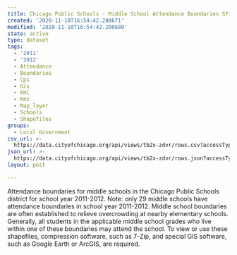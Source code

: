```yaml
---
title: Chicago Public Schools - Middle School Attendance Boundaries SY1112
created: '2020-11-10T16:54:42.200671'
modified: '2020-11-10T16:54:42.200680'
state: active
type: dataset
tags:
  - '2011'
  - '2012'
  - Attendance
  - Boundaries
  - Cps
  - Gis
  - Kml
  - Kmz
  - Map_layer
  - Schools
  - Shapefiles
groups:
  - Local Government
csv_url: >-
  https://data.cityofchicago.org/api/views/tb2x-zdvr/rows.csv?accessType=DOWNLOAD
json_url: >-
  https://data.cityofchicago.org/api/views/tb2x-zdvr/rows.json?accessType=DOWNLOAD
layout: post

---
```

Attendance boundaries for middle schools in the Chicago Public Schools district for school year 2011-2012. Note: only 29 middle schools have attendance boundaries in school year 2011-2012. Middle school boundaries are often established to relieve overcrowding at nearby elementary schools. Generally, all students in the applicable middle school grades who live within one of these boundaries may attend the school. To view or use these shapefiles, compression software, such as 7-Zip, and special GIS software, such as Google Earth or ArcGIS, are required.
